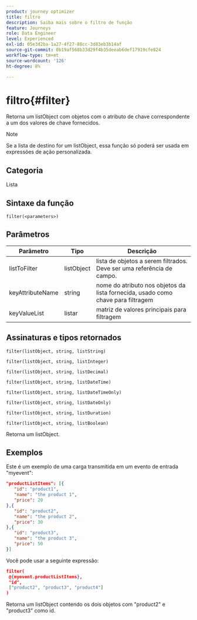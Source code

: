```yaml
---
product: journey optimizer
title: filtro
description: Saiba mais sobre o filtro de função
feature: Journeys
role: Data Engineer
level: Experienced
exl-id: 05e3d2ba-1a27-4f27-88cc-3d83eb3b14af
source-git-commit: 0b19af568b33d29f4b35deeab6def17919cfe824
workflow-type: tm+mt
source-wordcount: '126'
ht-degree: 8%

---
```


# filtro{#filter}

Retorna um listObject com objetos com o atributo de chave correspondente a um dos valores de chave fornecidos.

>[!NOTE]
>
>Se a lista de destino for um listObject, essa função só poderá ser usada em expressões de ação personalizada.

## Categoria

Lista

## Sintaxe da função

`filter(<parameters>)`

## Parâmetros

| Parâmetro | Tipo | Descrição |
|-----------|------------------|------------------|
| listToFilter | listObject | lista de objetos a serem filtrados. Deve ser uma referência de campo. |
| keyAttributeName | string | nome do atributo nos objetos da lista fornecida, usado como chave para filtragem |
| keyValueList | listar | matriz de valores principais para filtragem |

## Assinaturas e tipos retornados

`filter(listObject, string, listString)`

`filter(listObject, string, listInteger)`

`filter(listObject, string, listDecimal)`

`filter(listObject, string, listDateTime)`

`filter(listObject, string, listDateTimeOnly)`

`filter(listObject, string, listDateOnly)`

`filter(listObject, string, listDuration)`

`filter(listObject, string, listBoolean)`

Retorna um listObject.

## Exemplos

Este é um exemplo de uma carga transmitida em um evento de entrada &quot;myevent&quot;:

```json
"productListItems": [{
   "id": "product1",
   "name": "the product 1",
   "price": 20
},{
   "id": "product2",
   "name": "the product 2",
   "price": 30
},{
   "id": "product3",
   "name": "the product 3",
   "price": 50
}]
```

Você pode usar a seguinte expressão:

```json
filter(
 @{myevent.productListItems},
 "id", 
 ["product2", "product3", "product4"]
)
```

Retorna um listObject contendo os dois objetos com &quot;product2&quot; e &quot;product3&quot; como id.
